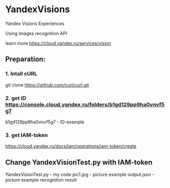 # YandexVisions
Yandex Visions Experiences

Using Images recognition API

learn more https://cloud.yandex.ru/services/vision

## Preparation:
### 1. Intall  cURL 
git clone https://github.com/curl/curl.git
### 2. get ID https://console.cloud.yandex.ru/folders/b1gd129pp9ha0vnvf5g7
b1gd129pp9ha0vnvf5g7 - ID-example
### 3. get IAM-token 
https://cloud.yandex.ru/docs/iam/operations/iam-token/create

## Change YandexVisionTest.py with IAM-token
YandexVisionTest.py - my code
pic1.jpg - picture example
output.json - picture example recognition result
